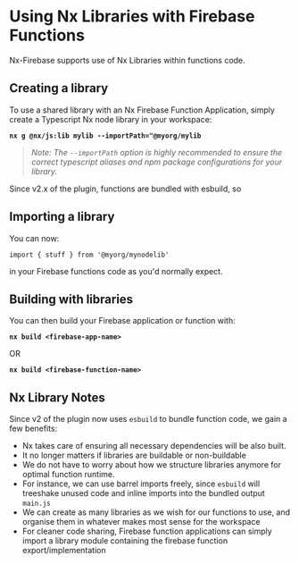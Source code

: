 # Using Nx Libraries with Firebase Functions

Nx-Firebase supports use of Nx Libraries within functions code.

## Creating a library

To use a shared library with an Nx Firebase Function Application, simply create a Typescript Nx node library in your workspace:

**`nx g @nx/js:lib mylib --importPath="@myorg/mylib`**

> _Note: The `--importPath` option is highly recommended to ensure the correct typescript aliases and npm package configurations for your library._

Since v2.x of the plugin, functions are bundled with esbuild, so

## Importing a library

You can now:

`import { stuff } from '@myorg/mynodelib'`

in your Firebase functions code as you'd normally expect.

## Building with libraries

You can then build your Firebase application or function with:

**`nx build <firebase-app-name>`**

OR

**`nx build <firebase-function-name>`**

## Nx Library Notes

Since v2 of the plugin now uses `esbuild` to bundle function code, we gain a few benefits:

- Nx takes care of ensuring all necessary dependencies will be also built.
- It no longer matters if libraries are buildable or non-buildable
- We do not have to worry about how we structure libraries anymore for optimal function runtime.
- For instance, we can use barrel imports freely, since `esbuild` will treeshake unused code and inline imports into the bundled output `main.js`
- We can create as many libraries as we wish for our functions to use, and organise them in whatever makes most sense for the workspace
- For cleaner code sharing, Firebase function applications can simply import a library module containing the firebase function export/implementation
